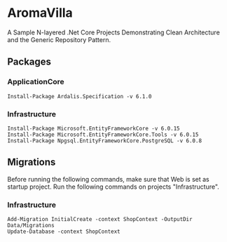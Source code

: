 # AromaVilla

A Sample N-layered .Net Core Projects Demonstrating
	Clean Architecture and the Generic Repository Pattern.

## Packages

### ApplicationCore
```
Install-Package Ardalis.Specification -v 6.1.0
```

### Infrastructure
```
Install-Package Microsoft.EntityFrameworkCore -v 6.0.15
Install-Package Microsoft.EntityFrameworkCore.Tools -v 6.0.15
Install-Package Npgsql.EntityFrameworkCore.PostgreSQL -v 6.0.8

```

## Migrations 
Before running the following commands, make sure that Web is set as startup project. Run the following commands on projects "Infrastructure".

### Infrastructure
```
Add-Migration InitialCreate -context ShopContext -OutputDir Data/Migrations
Update-Database -context ShopContext
```
